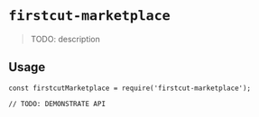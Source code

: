 # `firstcut-marketplace`

> TODO: description

## Usage

```
const firstcutMarketplace = require('firstcut-marketplace');

// TODO: DEMONSTRATE API
```
